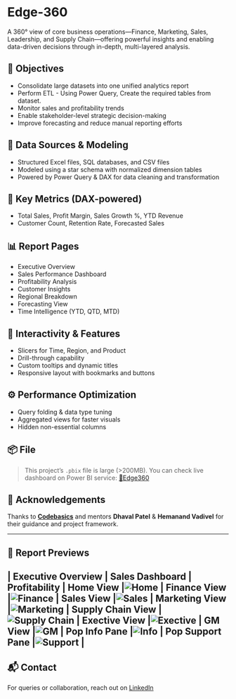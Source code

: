 # Edge-360
A 360° view of core business operations—Finance, Marketing, Sales, Leadership, and Supply Chain—offering powerful insights and enabling data-driven decisions through in-depth, multi-layered analysis.

## 🚀 Objectives
- Consolidate large datasets into one unified analytics report
- Perform ETL - Using Power Query, Create the required tables from dataset.
- Monitor sales and profitability trends
- Enable stakeholder-level strategic decision-making
- Improve forecasting and reduce manual reporting efforts

## 📁 Data Sources & Modeling
- Structured Excel files, SQL databases, and CSV files
- Modeled using a star schema with normalized dimension tables
- Powered by Power Query & DAX for data cleaning and transformation

## 🧠 Key Metrics (DAX-powered)
- Total Sales, Profit Margin, Sales Growth %, YTD Revenue
- Customer Count, Retention Rate, Forecasted Sales

## 📊 Report Pages
- Executive Overview
- Sales Performance Dashboard
- Profitability Analysis
- Customer Insights
- Regional Breakdown
- Forecasting View
- Time Intelligence (YTD, QTD, MTD)

## 🔄 Interactivity & Features
- Slicers for Time, Region, and Product
- Drill-through capability
- Custom tooltips and dynamic titles
- Responsive layout with bookmarks and buttons

## ⚙️ Performance Optimization
- Query folding & data type tuning
- Aggregated views for faster visuals
- Hidden non-essential columns

## 📦 File
> This project’s `.pbix` file is large (>200MB).
> You can check live dashboard on Power BI service:
[🔗Edge360]([https://your-cloud-link.com](https://app.powerbi.com/view?r=eyJrIjoiMjk2YjU5ZTUtNGJkNC00NWM3LTg0MGEtMjYwNWI5YjljYTVmIiwidCI6ImM2ZTU0OWIzLTVmNDUtNDAzMi1hYWU5LWQ0MjQ0ZGM1YjJjNCJ9))

## 👏 Acknowledgements
Thanks to **[Codebasics](https://www.codebasics.io/)** and mentors **Dhaval Patel** & **Hemanand Vadivel** for their guidance and project framework.

---

## 📸 Report Previews

| Executive Overview | Sales Dashboard | Profitability |
Home View |![Home](https://github.com/Codeblack09/Edge-360/blob/main/Screenshot%202025-04-30%20101724.png) |
Finance View |![Finance](https://github.com/Codeblack09/Edge-360/blob/main/Screenshot%202025-04-30%20104219.png) |
Sales View |![Sales](https://github.com/Codeblack09/Edge-360/blob/main/Screenshot%202025-04-30%20104234.png) |
Marketing View |![Marketing](https://github.com/Codeblack09/Edge-360/blob/main/Screenshot%202025-04-30%20104259.png) |
Supply Chain View |![Supply Chain](https://github.com/Codeblack09/Edge-360/blob/main/Screenshot%202025-04-30%20104320.png) |
Exective View |![Exective](https://github.com/Codeblack09/Edge-360/blob/main/Screenshot%202025-04-30%20104334.png) |
GM View |![GM](https://github.com/Codeblack09/Edge-360/blob/main/Screenshot%202025-04-30%20104358.png) |
Pop Info Pane |![Info](https://github.com/Codeblack09/Edge-360/blob/main/Screenshot%202025-04-30%20104542.png) |
Pop Support Pane |![Support](https://github.com/Codeblack09/Edge-360/blob/main/Screenshot%202025-04-30%20104601.png) |
---

## 📬 Contact
For queries or collaboration, reach out on [LinkedIn](https://www.linkedin.com/in/tanay-sharma-098b1a175/)
